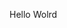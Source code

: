 Hello Wolrd





























































































































































































































































































































































































































































































































































































































































































































































































































































































































































































































































































































































































































































































































































































































































































































































































































































































































































































































































































































































































































































































































































































































































































































































































































































































































































































































































































































































































































































































































































































































































































































































































































































































































































































































































































































































































































































































































































































































